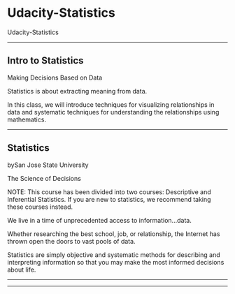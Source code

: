 # Udacity-Statistics
Udacity-Statistics




-------

## Intro to Statistics
Making Decisions Based on Data

Statistics is about extracting meaning from data. 

In this class, we will introduce techniques for visualizing relationships in data and systematic techniques for understanding the relationships using mathematics.


-------


## Statistics
bySan Jose State University

The Science of Decisions

NOTE: This course has been divided into two courses: Descriptive and Inferential Statistics. If you are new to statistics, we recommend taking these courses instead.

We live in a time of unprecedented access to information...data. 

Whether researching the best school, job, or relationship, the Internet has thrown open the doors to vast pools of data. 

Statistics are simply objective and systematic methods for describing and interpreting information so that you may make the most informed decisions about life.

-------





-------

